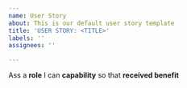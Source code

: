 ```yaml
---
name: User Story
about: This is our default user story template
title: 'USER STORY: <TITLE>'
labels: ''
assignees: ''

---
```


Ass a **role** I can **capability** so that **received benefit**
